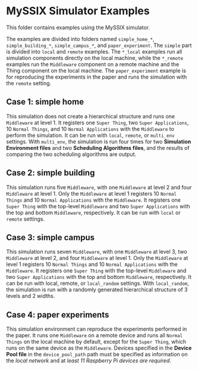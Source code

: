 # MySSIX Simulator Examples

This folder contains examples using the MySSIX simulator.

The examples are divided into folders named `simple_home_*`, `simple_building_*`, `simple_campus_*`, and `paper_experiment`. The `simple` part is divided into `local` and `remote` examples. The `*_local` examples run all simulation components directly on the local machine, while the `*_remote` examples run the `Middleware` component on a remote machine and the Thing component on the local machine. The `paper_experiment` example is for reproducing the experiments in the paper and runs the simulation with the `remote` setting.

## Case 1: simple home

This simulation does not create a hierarchical structure and runs one `Middleware` at level 1. It registers one `Super Thing`, two `Super Applications`, 10 `Normal Things`, and 10 `Normal Applications` with the `Middleware` to perform the simulation. It can be run with `local`, `remote`, or `multi_env` settings. With `multi_env`, the simulation is run four times for two **Simulation Environment files** and two **Scheduling Algorithms files**, and the results of comparing the two scheduling algorithms are output.

## Case 2: simple building

This simulation runs five `Middleware`, with one `Middleware` at level 2 and four `Middleware` at level 1. Only the `Middleware` at level 1 registers 10 `Normal Things` and 10 `Normal Applications` with the `Middleware`. It registers one `Super Thing` with the top-level `Middleware` and two `Super Applications` with the top and bottom `Middleware`, respectively. It can be run with `local` or `remote` settings.

## Case 3: simple campus

This simulation runs seven `Middleware`, with one `Middleware` at level 3, two `Middleware` at level 2, and four `Middleware` at level 1. Only the `Middleware` at level 1 registers 10 `Normal Things` and 10 `Normal Applications` with the `Middleware`. It registers one `Super Thing` with the top-level `Middleware` and two `Super Applications` with the top and bottom `Middleware`, respectively. It can be run with local, remote, or `local_random` settings. With `local_random`, the simulation is run with a randomly generated hierarchical structure of 3 levels and 2 widths.

## Case 4: paper experiments

This simulation environment can reproduce the experiments performed in the paper. It runs one `Middleware` on a remote device and runs all `Normal Things` on the local machine by default, except for the `Super Thing`, which runs on the same device as the `Middleware`. Devices specified in the **Device Pool file** in the `device_pool_path` path must be specified as information on the _local network_ and at _least 11 Raspberry Pi devices are required_.

